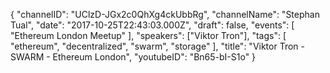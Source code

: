 {
    "channelID": "UClzD-JGx2c0QhXg4ckUbbRg",
    "channelName": "Stephan Tual",
    "date": "2017-10-25T22:43:03.000Z",
    "draft": false,
    "events": [
        "Ethereum London Meetup"
    ],
    "speakers": ["Viktor Tron"],
    "tags": [
        "ethereum",
        "decentralized",
        "swarm",
        "storage"
    ],
    "title": "Viktor Tron - SWARM - Ethereum London",
    "youtubeID": "Bn65-bI-S1o"
}
